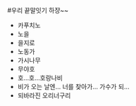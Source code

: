 #우리 끝말잇기 하쟝~~
- 카푸치노
- 노을
- 을지로
- 노동가
- 가시나무 
- 무야호
- 호...호...호랑나비
- 비가 오는 날엔... 너를 찾아가... 가수가 되... 
- 되바라진 오리너구리